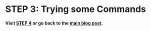 # **STEP 3: Trying some Commands**

**Visit [STEP 4](https://francgarcia.github.io/cse15l-lab-reports/scp.html) or go back to the [main blog post](https://francgarcia.github.io/cse15l-lab-reports/lab-report-1-week-2.html).**
